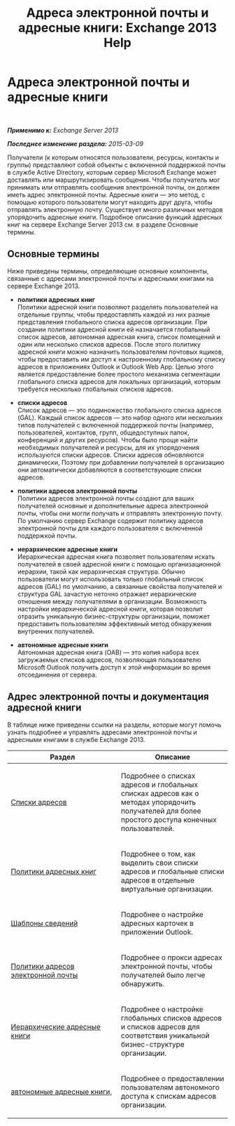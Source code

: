﻿---
title: 'Адреса электронной почты и адресные книги: Exchange 2013 Help'
TOCTitle: Адреса электронной почты и адресные книги
ms:assetid: b97d0f68-691a-42af-9a6c-4dcc37b28a42
ms:mtpsurl: https://technet.microsoft.com/ru-ru/library/JJ657488(v=EXCHG.150)
ms:contentKeyID: 50488995
ms.date: 04/30/2018
mtps_version: v=EXCHG.150
ms.translationtype: HT
---

# Адреса электронной почты и адресные книги

 

_**Применимо к:** Exchange Server 2013_

_**Последнее изменение раздела:** 2015-03-09_

Получатели (к которым относятся пользователи, ресурсы, контакты и группы) представляют собой объекты с включенной поддержкой почты в службе Active Directory, которым сервер Microsoft Exchange может доставлять или маршрутизировать сообщения. Чтобы получатель мог принимать или отправлять сообщения электронной почты, он должен иметь адрес электронной почты. Адресные книги — это метод, с помощью которого пользователи могут находить друг друга, чтобы отправлять электронную почту. Существует много различных методов упорядочить адресные книги. Подробное описание функций адресных книг на сервере Exchange Server 2013 см. в разделе Основные термины.

## Основные термины

Ниже приведены термины, определяющие основные компоненты, связанные с адресами электронной почты и адресными книгами на сервере Exchange 2013.

  - **политики адресных книг**  
    Политики адресной книги позволяют разделять пользователей на отдельные группы, чтобы предоставлять каждой из них разные представления глобального списка адресов организации. При создании политики адресной книги ей назначается глобальный список адресов, автономная адресная книга, список помещений и один или несколько списков адресов. После этого политику адресной книги можно назначить пользователям почтовых ящиков, чтобы предоставить им доступ к настроенному глобальному списку адресов в приложениях Outlook и Outlook Web App. Целью этого является предоставление более простого механизма сегментации глобального списка адресов для локальных организаций, которым требуется несколько глобальных списков адресов.

<!-- end list -->

  - **списки адресов**  
    Список адресов — это подмножество глобального списка адресов (GAL). Каждый список адресов — это набор одного или нескольких типов получателей с включенной поддержкой почты (например, пользователей, контактов, групп, общедоступных папок, конференций и других ресурсов). Чтобы было проще найти необходимых получателей и ресурсы, для их упорядочения используются списки адресов. Списки адресов обновляются динамически, Поэтому при добавлении получателей в организацию они автоматически добавляются в соответствующие списки адресов.

<!-- end list -->

  - **политики адресов электронной почты**  
    Политики адресов электронной почты создают для ваших получателей основные и дополнительные адреса электронной почты, чтобы они могли получать и отправлять электронную почту. По умолчанию сервер Exchange содержит политику адресов электронной почты для каждого пользователя с включенной поддержкой почты.

<!-- end list -->

  - **иерархические адресные книги**  
    Иерархическая адресная книга позволяет пользователям искать получателей в своей адресной книги с помощью организационной иерархии, такой как иерархическая структура. Обычно пользователи могут использовать только глобальный список адресов (GAL) по умолчанию, а связанные свойства получателей и структура GAL зачастую неточно отражает иерархические отношения между получателями в организации. Возможность настройки иерархической адресной книги, которая позволит отразить уникальную бизнес-структуры организации, поможет предоставить пользователям эффективный метод обнаружения внутренних получателей.

<!-- end list -->

  - **автономные адресные книги**  
    Автономная адресная книга (OAB) — это копия набора всех загружаемых списков адресов, позволяющая пользователю Microsoft Outlook получить доступ к этой информации во время отсоединения от сервера.

## Адрес электронной почты и документация адресной книги

В таблице ниже приведены ссылки на разделы, которые могут помочь узнать подробнее и управлять адресами электронной почты и адресными книгами в службе Exchange 2013.


<table>
<colgroup>
<col style="width: 50%" />
<col style="width: 50%" />
</colgroup>
<thead>
<tr class="header">
<th>Раздел</th>
<th>Описание</th>
</tr>
</thead>
<tbody>
<tr class="odd">
<td><p><a href="https://docs.microsoft.com/ru-ru/exchange/address-books/address-lists/address-lists">Списки адресов</a></p></td>
<td><p>Подробнее о списках адресов и глобальных списках адресов как о методах упорядочить получателей для более простого доступа конечных пользователей.</p></td>
</tr>
<tr class="even">
<td><p><a href="https://docs.microsoft.com/ru-ru/exchange/address-books/address-book-policies/address-book-policies">Политики адресных книг</a></p></td>
<td><p>Подробнее о том, как выделить свои списки адресов и глобальные списки адресов в отдельные виртуальные организации.</p></td>
</tr>
<tr class="odd">
<td><p><a href="details-templates-exchange-2013-help.md">Шаблоны сведений</a></p></td>
<td><p>Подробнее о настройке адресных карточек в приложении Outlook.</p></td>
</tr>
<tr class="even">
<td><p><a href="email-address-policies-exchange-2013-help.md">Политики адресов электронной почты</a></p></td>
<td><p>Подробнее о прокси адресах электронной почты, чтобы получателей было легче обнаружить.</p></td>
</tr>
<tr class="odd">
<td><p><a href="hierarchical-address-books-exchange-2013-help.md">Иерархические адресные книги</a></p></td>
<td><p>Подробнее о настройке глобальных списков адресов и списков адресов для соответствия уникальной бизнес-структуре организации.</p></td>
</tr>
<tr class="even">
<td><p><a href="offline-address-books-exchange-2013-help.md">автономные адресные книги,</a></p></td>
<td><p>Подробнее о предоставлении пользователям автономного доступа к спискам адресов организации.</p></td>
</tr>
</tbody>
</table>

